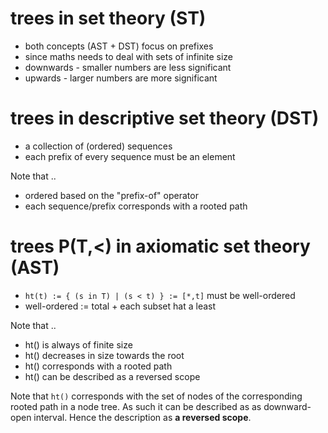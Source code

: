 
<!-- ======================================================================= -->
# trees in set theory (ST)

- both concepts (AST + DST) focus on prefixes
- since maths needs to deal with sets of infinite size
- downwards - smaller numbers are less significant
- upwards - larger numbers are more significant

<!-- ======================================================================= -->
# trees in descriptive set theory (DST)

- a collection of (ordered) sequences
- each prefix of every sequence must be an element

Note that ..

- ordered based on the "prefix-of" operator
- each sequence/prefix corresponds with a rooted path

<!-- ======================================================================= -->
# trees P(T,<) in axiomatic set theory (AST)

- `ht(t) := { (s in T) | (s < t) } := [*,t]` must be well-ordered
- well-ordered := total + each subset hat a least

Note that ..

- ht() is always of finite size
- ht() decreases in size towards the root
- ht() corresponds with a rooted path
- ht() can be described as a reversed scope

Note that `ht()` corresponds with the set of nodes of the corresponding rooted
path in a node tree. As such it can be described as as downward-open interval.
Hence the description as **a reversed scope**.
